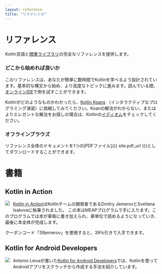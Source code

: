 ```yaml
---
layout: reference
title: "リファレンス"
---
```


<!--original
---
layout: reference
title: "Reference"
---
-->

# リファレンス

<!--original
# Reference
-->

Kotlin言語と[標準ライブラリ](/api/latest/jvm/stdlib/index.html)の完全なリファレンスを提供します。

<!--original
Provides a complete reference to the Kotlin language and the [standard library](/api/latest/jvm/stdlib/index.html).
-->

### どこから始めれば良いか

<!--original
### Where to Begin
-->

このリファレンスは、あなたが簡単に数時間でKotlinを学べるよう設計されています。基本的な構文から始め、より高度なトピックに進みます。読んでいる間、[オンラインIDE](http://try.kotlinlang.org/)で例を試すことができます。

<!--original
This reference is designed for you to easily learn Kotlin in a matter of hours.
Start with the [basic syntax](basic-syntax.html), then proceed to more advanced topics.
While reading, you can try out the examples in the [online IDE](http://try.kotlinlang.org/).
-->

Kotlinがどのようなものかわかったら、[Kotlin Koans](/docs/tutorials/koans.html) （インタラクティブなプログラミング演習）に挑戦してみてください。Koanの解法がわからない、またはよりエレガントな解法をお探しの場合は、Kotlinの[イディオム](idioms.html)をチェックしてください。

<!--original
Once you get an idea of what Kotlin looks like, try yourself in solving some [Kotlin Koans](/docs/tutorials/koans.html) - interactive programming exercises.
If you are not sure how to solve a Koan, or you're looking for a more elegant solution, check out [Kotlin idioms](idioms.html).
-->


### オフラインブラウズ
リファレンス全体のドキュメントを1つの[PDFファイル]({{ site.pdf_url }})としてダウンロードすることができます。

<!--original
### Browse offline
You can download the entire reference documentation as a single [PDF file]({{ site.pdf_url }}).
-->

# 書籍

<!--original
# Books
-->

## Kotlin in Action

<!--original
## Kotlin in Action
-->

   <a href="https://manning.com/books/kotlin-in-action"><img src="{{ site.baseurl }}/assets/images/Jemerov-Kotlin-MEAP-HI.png" style="float: left; margin-right: 10px; margin-bottom: 10px;"></a>

<!--original
   <a href="https://manning.com/books/kotlin-in-action"><img src="{{ site.baseurl }}/assets/images/Jemerov-Kotlin-MEAP-HI.png" style="float: left; margin-right: 10px; margin-bottom: 10px;"></a>
-->

[Kotlin in Action](https://manning.com/books/kotlin-in-action)はKotlinチームの開発者であるDmitry JemerovとSvetlana Isakovaに執筆されました。 
この本はMEAPプログラムで手に入ります。このプログラムでは本が章毎に書き加えられ、章単位で読めるようになっていき、最後に本全体が完成します。

<!--original
[Kotlin in Action](https://manning.com/books/kotlin-in-action) is a book on Kotlin being written by Dmitry Jemerov and Svetlana Isakova,
developers on the Kotlin team. The book is currently available through the MEAP program, which allows you to read the book
chapter-by-chapter while it is being written and get the final book when it is finished.
-->

クーポンコード「39jemerov」を使用すると、39％引きで入手できます。

<!--original
Use the coupon code '39jemerov' to get a 39% discount code on the book.
-->

<h2 style="clear: left">Kotlin for Android Developers</h2>

<!--original
<h2 style="clear: left">Kotlin for Android Developers</h2>
-->

  <a href="https://leanpub.com/kotlin-for-android-developers"><img src="{{ site.baseurl }}/assets/images/kotlin-for-android-developers.png" style="float: left; margin-right: 10px; margin-bottom: 10px;"></a>

<!--original
  <a href="https://leanpub.com/kotlin-for-android-developers"><img src="{{ site.baseurl }}/assets/images/kotlin-for-android-developers.png" style="float: left; margin-right: 10px; margin-bottom: 10px;"></a>
-->

Antonio Leivaが書いた[Kotlin for Android Developers](https://leanpub.com/kotlin-for-android-developers)では、Kotlinを使ってAndroidアプリをスクラッチから作成する手法を紹介しています。

<!--original
[Kotlin for Android Developers](https://leanpub.com/kotlin-for-android-developers) is a book by Antonio Leiva showing
how Kotlin can be used for creating an Android application from scratch.
-->